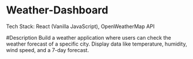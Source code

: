 # Weather-Dashboard
Tech Stack: React (Vanilla JavaScript), OpenWeatherMap API

#Description
Build a weather application where users can check the weather forecast of a specific city. Display data like temperature, humidity, wind speed, and a 7-day forecast.

